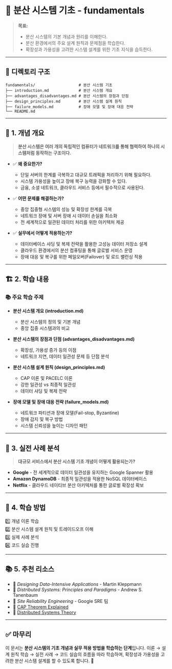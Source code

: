 # 📂 분산 시스템 기초 - fundamentals

> **목표:**  
> - 분산 시스템의 기본 개념과 원리를 이해한다.  
> - 분산 환경에서의 주요 설계 원칙과 문제점을 학습한다.  
> - 확장성과 가용성을 고려한 시스템 설계를 위한 기초 지식을 습득한다.

---

## 📌 **디렉토리 구조**
```
fundamentals/                   # 분산 시스템 기초
├── introduction.md             # 분산 시스템 개요
├── advantages_disadvantages.md # 분산 시스템의 장점과 단점
├── design_principles.md        # 분산 시스템 설계 원칙
├── failure_models.md           # 장애 모델 및 장애 대응 전략
└── README.md
```

---

## 📖 **1. 개념 개요**
> **분산 시스템은 여러 개의 독립적인 컴퓨터가 네트워크를 통해 협력하여 하나의 시스템처럼 동작하는 구조이다.**

- ✅ **왜 중요한가?**  
  - 단일 서버의 한계를 극복하고 대규모 트래픽을 처리하기 위해 필요하다.
  - 시스템 가용성을 높이고 장애 복구 능력을 강화할 수 있다.
  - 금융, 소셜 네트워크, 클라우드 서비스 등에서 필수적으로 사용된다.

- ✅ **어떤 문제를 해결하는가?**  
  - 중앙 집중형 시스템의 성능 및 확장성 한계를 극복
  - 네트워크 장애 및 서버 장애 시 데이터 손실을 최소화
  - 전 세계적으로 일관된 데이터 처리를 위한 아키텍처 제공

- ✅ **실무에서 어떻게 적용하는가?**  
  - 데이터베이스 샤딩 및 복제 전략을 활용한 고성능 데이터 저장소 설계
  - 클라우드 환경에서의 분산 컴퓨팅을 통해 글로벌 서비스 운영
  - 장애 대응 및 복구를 위한 페일오버(Failover) 및 로드 밸런싱 적용

---

## 🏗 **2. 학습 내용**
### 📚 주요 학습 주제
- **분산 시스템 개요 (introduction.md)**
  - 분산 시스템의 정의 및 기본 개념
  - 중앙 집중 시스템과의 비교

- **분산 시스템의 장점과 단점 (advantages_disadvantages.md)**
  - 확장성, 가용성 증가 등의 이점
  - 네트워크 지연, 데이터 일관성 문제 등 단점 분석

- **분산 시스템 설계 원칙 (design_principles.md)**
  - CAP 이론 및 PACELC 이론
  - 강한 일관성 vs 최종적 일관성
  - 데이터 샤딩 및 복제 전략

- **장애 모델 및 장애 대응 전략 (failure_models.md)**
  - 네트워크 파티션과 장애 모델(Fail-stop, Byzantine)
  - 장애 감지 및 복구 방법
  - 시스템 신뢰성을 높이는 디자인 패턴

---

## 🚀 **3. 실전 사례 분석**
> **대규모 서비스에서 분산 시스템 기초 개념이 어떻게 활용되는가?**

- **Google** - 전 세계적으로 데이터 일관성을 유지하는 Google Spanner 활용
- **Amazon DynamoDB** - 최종적 일관성을 적용한 NoSQL 데이터베이스
- **Netflix** - 클라우드 네이티브 분산 아키텍처를 통한 글로벌 확장성 확보

---

## 🎯 **4. 학습 방법**
1️⃣ 개념 이론 학습  
2️⃣ 분산 시스템 설계 원칙 및 트레이드오프 이해  
3️⃣ 실제 사례 분석  
4️⃣ 코드 실습 진행  

---

## 📚 **5. 추천 리소스**
- 📖 _Designing Data-Intensive Applications_ - Martin Kleppmann  
- 📖 _Distributed Systems: Principles and Paradigms_ - Andrew S. Tanenbaum  
- 📖 _Site Reliability Engineering_ - Google SRE 팀  
- 📌 [CAP Theorem Explained](https://www.scnsoft.com/blog/cap-theorem)  
- 📌 [Distributed Systems Theory](https://distributed.systems/)  

---

## ✅ **마무리**
이 문서는 **분산 시스템의 기초 개념과 실무 적용 방법을 학습하는 단계**입니다. 
이론 → 설계 원칙 학습 → 실전 사례 → 코드 실습의 흐름을 따라 학습하며, 
확장성과 가용성을 고려한 분산 시스템 설계를 할 수 있도록 합니다. 🚀